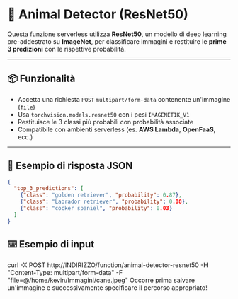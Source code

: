# 🐾 Animal Detector (ResNet50)

Questa funzione serverless utilizza **ResNet50**, un modello di deep learning pre-addestrato su **ImageNet**, per classificare immagini e restituire le **prime 3 predizioni** con le rispettive probabilità.

---

## 📦 Funzionalità

- Accetta una richiesta `POST` `multipart/form-data` contenente un'immagine (`file`)
- Usa `torchvision.models.resnet50` con i pesi `IMAGENET1K_V1`
- Restituisce le 3 classi più probabili con probabilità associate
- Compatibile con ambienti serverless (es. **AWS Lambda**, **OpenFaaS**, ecc.)

---

## 🧠 Esempio di risposta JSON

```json
{
  "top_3_predictions": [
    {"class": "golden retriever", "probability": 0.87},
    {"class": "Labrador retriever", "probability": 0.08},
    {"class": "cocker spaniel", "probability": 0.03}
  ]
}

```
## ⌨️​ Esempio di input

curl -X POST http://INDIRIZZO/function/animal-detector-resnet50  -H "Content-Type: multipart/form-data"   -F "file=@/home/kevin/Immagini/cane.jpeg"
Occorre prima salvare un'immagine e successivamente specificare il percorso appropriato!
